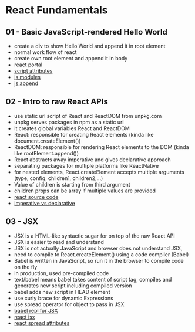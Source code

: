 # React Fundamentals

## 01 - Basic JavaScript-rendered Hello World

- create a div to show Hello World and append it in root element
- normal work flow of react
- create own root element and append it in body
- react portal
- [script attributes](https://developer.mozilla.org/en-US/docs/Web/HTML/Element/script#attributes)
- [js modules](https://developer.mozilla.org/en-US/docs/Web/JavaScript/Guide/Modules)
- [js append](https://developer.mozilla.org/en-US/docs/Web/API/Element/append)

## 02 - Intro to raw React APIs

- use static url script of React and ReactDOM from unpkg.com
- unpkg serves packages in npm as a static url
- it creates global variables React and ReactDOM
- React: responsible for creating React elements (kinda like
  document.createElement())
- ReactDOM: responsible for rendering React elements to the DOM (kinda like
  rootElement.append())
- React abstracts away imperative and gives declarative approach
- separating packages for multiple platforms like ReactNative
- for nested elements, React.createElement accepts multiple arguments (type,
  config, children1, children2,...)
- Value of children is starting from third argument
- children props can be array if multiple values are provided
- [react source code](https://github.com/facebook/react/blob/48907797294340b6d5d8fecfbcf97edf0691888d/packages/react-dom/src/client/ReactDOMComponent.js#L416)
- [imperative vs declarative](https://ui.dev/imperative-vs-declarative-programming)

## 03 - JSX

- JSX is a HTML-like syntactic sugar for on top of the raw React API
- JSX is easier to read and understand
- JSX is not actually JavaScript and browser does not understand JSX,
- need to compile to React.createElement() using a code compiler (Babel)
- Babel is written in JavaScript, so run it in the browser to compile code on
  the fly
- in production, used pre-compiled code
- text/babel means babel takes content of script tag, compiles and generates new
  script including compiled version
- babel adds new script in HEAD element
- use curly brace for dynamic Expressions
- use spread operator for object to pass in JSX
- [babel repl for JSX](https://babeljs.io/repl#?browsers=defaults%2C%20not%20ie%2011%2C%20not%20ie_mob%2011&build=&builtIns=App&corejs=3.6&spec=false&loose=false&code_lz=MYewdgzgLgBArgSxgXhgHgCYIG4D40QAOAhmLgBICmANtSGgPRGm7rNkDqIATtRo-3wMseAFBA&debug=false&forceAllTransforms=false&shippedProposals=false&circleciRepo=&evaluate=false&fileSize=false&timeTravel=false&sourceType=module&lineWrap=true&presets=react&prettier=true&targets=&version=7.17.5&externalPlugins=&assumptions=%7B%7D)
- [react jsx](https://reactjs.org/docs/introducing-jsx.html)
- [react spread attributes](https://reactjs.org/docs/jsx-in-depth.html#spread-attributes)
